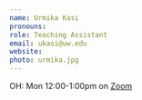 ```yaml
---
name: Urmika Kasi
pronouns: 
role: Teaching Assistant
email: ukasi@uw.edu
website: 
photo: urmika.jpg
---
```


OH: Mon 12:00-1:00pm on <a href="https://washington.zoom.us/j/91632755266">Zoom</a>
